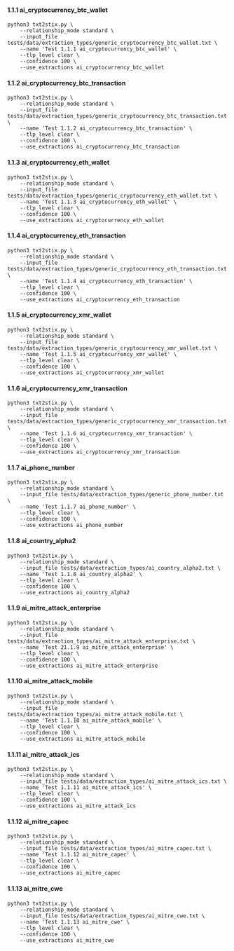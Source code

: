 #### 1.1.1 ai_cryptocurrency_btc_wallet

```shell
python3 txt2stix.py \
	--relationship_mode standard \
	--input_file tests/data/extraction_types/generic_cryptocurrency_btc_wallet.txt \
	--name 'Test 1.1.1 ai_cryptocurrency_btc_wallet' \
	--tlp_level clear \
	--confidence 100 \
	--use_extractions ai_cryptocurrency_btc_wallet
```

#### 1.1.2 ai_cryptocurrency_btc_transaction

```shell
python3 txt2stix.py \
	--relationship_mode standard \
	--input_file tests/data/extraction_types/generic_cryptocurrency_btc_transaction.txt \
	--name 'Test 1.1.2 ai_cryptocurrency_btc_transaction' \
	--tlp_level clear \
	--confidence 100 \
	--use_extractions ai_cryptocurrency_btc_transaction
```

#### 1.1.3 ai_cryptocurrency_eth_wallet

```shell
python3 txt2stix.py \
	--relationship_mode standard \
	--input_file tests/data/extraction_types/generic_cryptocurrency_eth_wallet.txt \
	--name 'Test 1.1.3 ai_cryptocurrency_eth_wallet' \
	--tlp_level clear \
	--confidence 100 \
	--use_extractions ai_cryptocurrency_eth_wallet
```

#### 1.1.4 ai_cryptocurrency_eth_transaction

```shell
python3 txt2stix.py \
	--relationship_mode standard \
	--input_file tests/data/extraction_types/generic_cryptocurrency_eth_transaction.txt \
	--name 'Test 1.1.4 ai_cryptocurrency_eth_transaction' \
	--tlp_level clear \
	--confidence 100 \
	--use_extractions ai_cryptocurrency_eth_transaction
```

#### 1.1.5 ai_cryptocurrency_xmr_wallet

```shell
python3 txt2stix.py \
	--relationship_mode standard \
	--input_file tests/data/extraction_types/generic_cryptocurrency_xmr_wallet.txt \
	--name 'Test 1.1.5 ai_cryptocurrency_xmr_wallet' \
	--tlp_level clear \
	--confidence 100 \
	--use_extractions ai_cryptocurrency_xmr_wallet
```

#### 1.1.6 ai_cryptocurrency_xmr_transaction

```shell
python3 txt2stix.py \
	--relationship_mode standard \
	--input_file tests/data/extraction_types/generic_cryptocurrency_xmr_transaction.txt \
	--name 'Test 1.1.6 ai_cryptocurrency_xmr_transaction' \
	--tlp_level clear \
	--confidence 100 \
	--use_extractions ai_cryptocurrency_xmr_transaction
```

#### 1.1.7 ai_phone_number

```shell
python3 txt2stix.py \
	--relationship_mode standard \
	--input_file tests/data/extraction_types/generic_phone_number.txt \
	--name 'Test 1.1.7 ai_phone_number' \
	--tlp_level clear \
	--confidence 100 \
	--use_extractions ai_phone_number
```

#### 1.1.8 ai_country_alpha2

```shell
python3 txt2stix.py \
	--relationship_mode standard \
	--input_file tests/data/extraction_types/ai_country_alpha2.txt \
	--name 'Test 1.1.8 ai_country_alpha2' \
	--tlp_level clear \
	--confidence 100 \
	--use_extractions ai_country_alpha2
```

#### 1.1.9 ai_mitre_attack_enterprise

```shell
python3 txt2stix.py \
	--relationship_mode standard \
	--input_file tests/data/extraction_types/ai_mitre_attack_enterprise.txt \
	--name 'Test 21.1.9 ai_mitre_attack_enterprise' \
	--tlp_level clear \
	--confidence 100 \
	--use_extractions ai_mitre_attack_enterprise
```

#### 1.1.10 ai_mitre_attack_mobile

```shell
python3 txt2stix.py \
	--relationship_mode standard \
	--input_file tests/data/extraction_types/ai_mitre_attack_mobile.txt \
	--name 'Test 1.1.10 ai_mitre_attack_mobile' \
	--tlp_level clear \
	--confidence 100 \
	--use_extractions ai_mitre_attack_mobile
```

#### 1.1.11 ai_mitre_attack_ics

```shell
python3 txt2stix.py \
	--relationship_mode standard \
	--input_file tests/data/extraction_types/ai_mitre_attack_ics.txt \
	--name 'Test 1.1.11 ai_mitre_attack_ics' \
	--tlp_level clear \
	--confidence 100 \
	--use_extractions ai_mitre_attack_ics
```

#### 1.1.12 ai_mitre_capec

```shell
python3 txt2stix.py \
	--relationship_mode standard \
	--input_file tests/data/extraction_types/ai_mitre_capec.txt \
	--name 'Test 1.1.12 ai_mitre_capec' \
	--tlp_level clear \
	--confidence 100 \
	--use_extractions ai_mitre_capec
```

#### 1.1.13 ai_mitre_cwe

```shell
python3 txt2stix.py \
	--relationship_mode standard \
	--input_file tests/data/extraction_types/ai_mitre_cwe.txt \
	--name 'Test 1.1.13 ai_mitre_cwe' \
	--tlp_level clear \
	--confidence 100 \
	--use_extractions ai_mitre_cwe
```